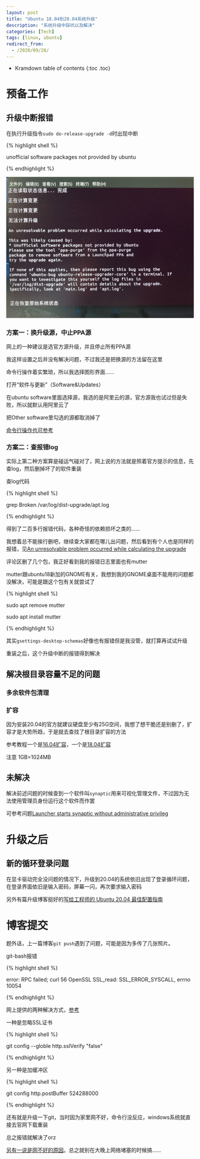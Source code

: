 ```yaml
---
layout: post
title: "Ubuntu 18.04到20.04系统升级"
description: "系统升级中踩坑以及解决"
categories: [Tech]
tags: [linux, ubuntu]
redirect_from:
  - /2020/09/28/
---
```


* Kramdown table of contents
{:toc .toc}

# 预备工作

## 升级中断报错

在执行升级指令`sudo do-release-upgrade -d`时出现中断

{% highlight shell %}

unofficial software packages not provided by ubuntu

{% endhighlight %}

![unofficial software packages not provided by ubuntu](/assets/images/post/20201101/20201101160354.jpg)

### 方案一：换升级源，中止PPA源

网上的一种建议是选官方源升级，并且停止所有PPA源

我这样设置之后并没有解决问题，不过我还是把换源的方法留在这里

命令行操作着实繁琐，所以我选择图形界面……

打开“软件与更新”（Software&Updates）

在ubuntu software里面选择源，我选的是阿里云的源，官方源我也试过但是失败，所以就默认用阿里云了

把Other software里勾选的源都取消掉了

[命令行操作也可参考](https://www.onetransistor.eu/2015/12/remove-ppa-ubuntu.html)

### 方案二：查报错log

实际上第二种方案算是碰运气碰对了，网上说的方法就是照着官方提示的信息，先查log，然后删掉坏了的软件重装

查log代码

{% highlight shell %}

grep Broken /var/log/dist-upgrade/apt.log

{% endhighlight %}

得到了二百多行报错代码，各种奇怪的依赖损坏之类的……

我想着总不能挨行删吧，继续查大家都在哪儿出问题，然后看到有个人也是同样的报错，见[An unresolvable problem occurred while calculating the upgrade](https://askubuntu.com/questions/1277678/upgrade-to-ubuntu-20-04)

评论区删了几个包，我正好看到我的报错日志里面也有mutter

mutter跟ubuntu18新加的GNOME有关，我想到我的GNOME桌面不能用的问题都没解决，可能是跟这个包有关就尝试了

{% highlight shell %}

sudo apt remove mutter

sudo apt install mutter

{% endhighlight %}

其实`gsettings-desktop-schemas`好像也有报错但是我没管，就打算再试试升级

重装之后，这个升级中断的报错得到解决

## 解决根目录容量不足的问题

### 多余软件包清理


### 扩容

因为安装20.04的官方就建议硬盘至少有25G空间，我想了想干脆还是别删了，扩容才是大势所趋，于是就去查找了根目录扩容的方法

参考教程一个是[16.04扩容](https://blog.csdn.net/weixin_41018348/article/details/82592057)，一个是[18.04扩容]()

注意 1GB=1024MB

## 未解决

解决前述问题的时候查到一个软件叫`synaptic`用来可视化管理文件，不过因为无法使用管理员身份运行这个软件而作罢

可参考问题[Launcher starts synaptic without administrative privileg](https://ubuntuforums.org/showthread.php?t=2042996)


# 升级之后

## 新的循环登录问题

在显卡驱动完全没问题的情况下，升级到20.04的系统依旧出现了登录循环问题，在登录界面依旧是输入密码，屏幕一闪，再次要求输入密码

另外有篇升级博客挺好的[写给工程师的 Ubuntu 20.04 最佳配置指南](https://juejin.im/post/6844904149822210056)

# 博客提交

题外话，上一篇博客`git push`遇到了问题，可能是因为多传了几张照片。

git-bash报错

{% highlight shell %}

error: RPC failed; curl 56 OpenSSL SSL_read: SSL_ERROR_SYSCALL, errno 10054

{% endhighlight %}

网上提供的两种解决方式，[参考](https://stackoverflow.com/questions/46232906/git-clone-error-rpc-failed-curl-56-openssl-ssl-read-ssl-error-syscall-errno)

一种是忽略SSL证书

{% highlight shell %}

git config  --globle   http.sslVerify "false"

{% endhighlight %}

另一种是加缓冲区

{% highlight shell %}

git config http.postBuffer 524288000

{% endhighlight %}

还有就是升级一下git，当时因为家里网不好，命令行没反应，windows系统就直接去官网下载重装

总之报错就解决了orz

[另有一说是网不好的原因](https://www.cnblogs.com/mmzs/p/12039888.html)。总之就别在大晚上网络堵塞的时候搞……